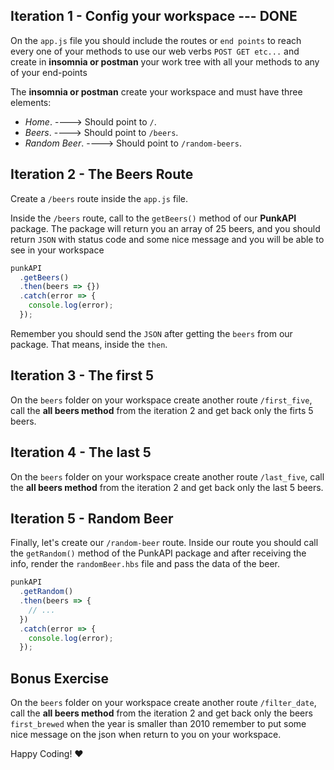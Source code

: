 

## Iteration 1 - Config your workspace --- DONE

On the `app.js` file you should include the routes or `end points` to reach every one of your methods to use our web verbs `POST GET etc...`  and create in **insomnia or postman** your work tree with all your methods to any of your end-points 

The **insomnia or postman** create your workspace and must have three elements:

- _Home_. ----> Should point to `/`.
- _Beers_. ----> Should point to `/beers`.
- _Random Beer_. ----> Should point to `/random-beers`.

## Iteration 2 - The Beers Route

Create a `/beers` route inside the `app.js` file.

Inside the `/beers` route, call to the `getBeers()` method of our **PunkAPI** package. The package will return you an array of 25 beers, and you should return  `JSON` with status code and some nice message and you will be able to see in your workspace

```javascript
punkAPI
  .getBeers()
  .then(beers => {})
  .catch(error => {
    console.log(error);
  });
```

Remember you should send the `JSON` after getting the `beers` from our package. That means, inside the `then`.

## Iteration 3 - The first 5 

On the `beers` folder on your workspace create another route  `/first_five`, call the  **all beers method** from the iteration 2 and get back only the firts 5 beers.

## Iteration 4 - The last 5 

On the `beers` folder on your workspace create another route  `/last_five`, call the  **all beers method** from the iteration 2 and get back only the last 5 beers.


## Iteration 5 - Random Beer

Finally, let's create our `/random-beer` route. Inside our route you should call the `getRandom()` method of the PunkAPI package and after receiving the info, render the `randomBeer.hbs` file and pass the data of the beer.

```javascript
punkAPI
  .getRandom()
  .then(beers => {
    // ...
  })
  .catch(error => {
    console.log(error);
  });
```

## Bonus Exercise

On the `beers` folder on your workspace create another route  `/filter_date`, call the  **all beers method** from the iteration 2 and get back only the beers `first_brewed` when the year is smaller than 2010 remember to put some nice message on the json when return to you on your workspace.




Happy Coding! :heart:

